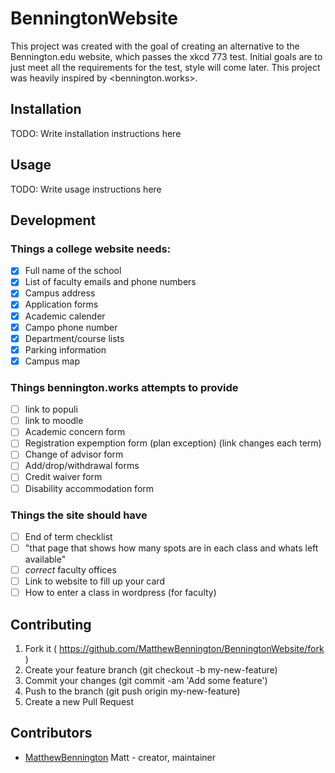 # BenningtonWebsite

This project was created with the goal of creating an alternative to the Bennington.edu website, which passes the xkcd 773 test. Initial goals are to just meet all the requirements for the test, style will come later. This project was heavily inspired by <bennington.works>.

## Installation

TODO: Write installation instructions here

## Usage

TODO: Write usage instructions here

## Development

### Things a college website needs:

- [x] Full name of the school
- [x] List of faculty emails and phone numbers
- [x] Campus address
- [x] Application forms
- [x] Academic calender
- [x] Campo phone number
- [x] Department/course lists
- [x] Parking information
- [x] Campus map

### Things bennington.works attempts to provide

- [ ] link to populi
- [ ] link to moodle
- [ ] Academic concern form
- [ ] Registration expemption form (plan exception) (link changes each term)
- [ ] Change of advisor form
- [ ] Add/drop/withdrawal forms
- [ ] Credit waiver form
- [ ] Disability accommodation form

### Things the site should have

- [ ] End of term checklist
- [ ] "that page that shows how many spots are in each class and whats left available"
- [ ] _correct_ faculty offices
- [ ] Link to website to fill up your card
- [ ] How to enter a class in wordpress (for faculty)

## Contributing

1. Fork it ( https://github.com/MatthewBennington/BenningtonWebsite/fork )
2. Create your feature branch (git checkout -b my-new-feature)
3. Commit your changes (git commit -am 'Add some feature')
4. Push to the branch (git push origin my-new-feature)
5. Create a new Pull Request

## Contributors

- [MatthewBennington](https://github.com/MatthewBennington) Matt - creator, maintainer
